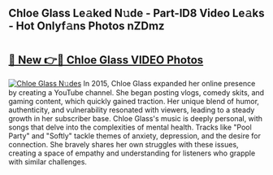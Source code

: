 ## Chloe Glass Le𝚊ked N𝚞de - Part-lD8 Video Le𝚊ks - Hot Onlyf𝚊ns Photos nZDmz

# <h2><a href="http://ac54279.deff.icu/?id=Chloe+Glass">🔗 New 👉🔴 Chloe Glass VIDEO Photos</a></h2>

[![Chloe Glass N𝚞des](https://i.imgur.com/rIISA9y.gif)](http://ac54279.deff.icu/?id=Chloe+Glass)
In 2015, Chloe Glass expanded her online presence by creating a YouTube channel. She began posting vlogs, comedy skits, and gaming content, which quickly gained traction. Her unique blend of humor, authenticity, and vulnerability resonated with viewers, leading to a steady growth in her subscriber base. Chloe Glass's music is deeply personal, with songs that delve into the complexities of mental health. Tracks like "Pool Party" and "Softly" tackle themes of anxiety, depression, and the desire for connection. She bravely shares her own struggles with these issues, creating a space of empathy and understanding for listeners who grapple with similar challenges.
